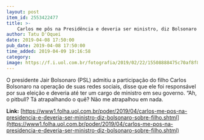 ```yaml
---
layout: post
item_id: 2553422477
title: >-
    Carlos me pôs na Presidência e deveria ser ministro, diz Bolsonaro sobre filho
author: Tatu D'Oquei
date: 2019-04-08 17:50:00
pub_date: 2019-04-08 17:50:00
time_added: 2019-04-09 19:16:58
category: 
image: https://f.i.uol.com.br/fotografia/2019/02/22/15508888475c70af8f8e7b0_1550888847_3x2_lg.jpg
---
```


O presidente Jair Bolsonaro (PSL) admitiu a participação do filho Carlos Bolsonaro na operação de suas redes sociais, disse que ele foi responsável por sua eleição e deveria até ter um cargo de ministro em seu governo. “Ah, o pitbull? Tá atrapalhando o quê? Não me atrapalhou em nada.

**Link:** [https://www1.folha.uol.com.br/poder/2019/04/carlos-me-pos-na-presidencia-e-deveria-ser-ministro-diz-bolsonaro-sobre-filho.shtml](https://www1.folha.uol.com.br/poder/2019/04/carlos-me-pos-na-presidencia-e-deveria-ser-ministro-diz-bolsonaro-sobre-filho.shtml)

